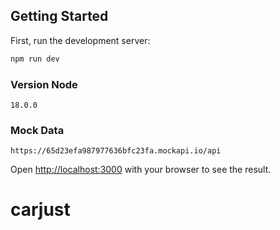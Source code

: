 
## Getting Started

First, run the development server:

```bash
npm run dev
```

### Version Node
`18.0.0`

### Mock Data
```
https://65d23efa987977636bfc23fa.mockapi.io/api
```
Open [http://localhost:3000](http://localhost:3000) with your browser to see the result.
# carjust
